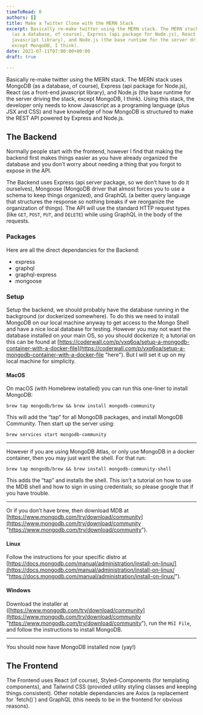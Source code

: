 ```yaml
---
timeToRead: 0
authors: []
title: Make a Twitter Clone with the MERN Stack
excerpt: Basically re-make twitter using the MERN stack. The MERN stack uses MongoDB
  (as a database, of course), Express (api package for Node.js), React (as a front-end
  javascript library), and Node.js (the base runtime for the server driving the stack,
  except MongoDB, I think).
date: 2021-07-11T07:00:00+00:00
draft: true

---
```

Basically re-make twitter using the MERN stack. The MERN stack uses MongoDB (as a database, of course), Express (api package for Node.js), React (as a front-end javascript library), and Node.js (the base runtime for the server driving the stack, except MongoDB, I think). Using this stack, the developer only needs to know Javascript as a programing language (plus JSX and CSS) and have knowledge of how MongoDB is structured to make the REST API powered by Express and Node.js.

## The Backend

Normally people start with the frontend, however I find that making the backend first makes things easier as you have already organized the database and you don’t worry about needing a thing that you forgot to expose in the API.

The Backend uses Express (api server package, so we don’t have to do it ourselves), Mongoose (MongoDB driver that almost forces you to use a schema to keep things organized), and GraphQL (a better query language that structures the response so nothing breaks if we reorganize the organization of things). The API will use the standard HTTP request types (like `GET`, `POST`, `PUT`, and `DELETE`) while using GraphQL in the body of the requests.

### Packages

Here are all the direct dependancies for the Backend:

* express
* graphql
* graphql-express
* mongoose

### Setup

Setup the backend, we should probably have the database running in the background (or dockerized somewhere). To do this we need to install MongoDB on our local machine anyway to get access to the Mongo Shell and have a nice local database for testing. However you may not want the database installed on your main OS, so you should dockerize it; a tutorial on this can be found at [https://coderwall.com/p/vxq6oa/setup-a-mongodb-container-with-a-docker-file](https://coderwall.com/p/vxq6oa/setup-a-mongodb-container-with-a-docker-file "here"). But I will set it up on my local machine for simplicity.

#### MacOS

On macOS (with Homebrew installed) you can run this one-liner to install MongoDB:

    brew tap mongodb/brew && brew install mongodb-community

This will add the “tap” for all MongoDB packages, and install MongoDB Community. Then start up the server using:

    brew services start mongodb-community

***

However if you are using MongoDB Atlas, or only use MongoDB in a docker container, then you may just want the shell. For that run:

    brew tap mongodb/brew && brew install mongodb-community-shell

This adds the “tap” and installs the shell. This isn’t a tutorial on how to use the MDB shell and how to sign in using credentials; so please google that if you have trouble.

***

Or if you don’t have brew, then download MDB at [https://www.mongodb.com/try/download/community](https://www.mongodb.com/try/download/community "https://www.mongodb.com/try/download/community").

#### Linux

Follow the instructions for your specific distro at [https://docs.mongodb.com/manual/administration/install-on-linux/](https://docs.mongodb.com/manual/administration/install-on-linux/ "https://docs.mongodb.com/manual/administration/install-on-linux/").

#### Windows

Download the installer at ([https://www.mongodb.com/try/download/community](https://www.mongodb.com/try/download/community "https://www.mongodb.com/try/download/community"), run the `MSI File`, and follow the instructions to install MongoDB.

***

You should now have MongoDB installed now (yay!)

## The Frontend

The Frontend uses React (of course), Styled-Components (for templating components), and Tailwind CSS (provided utility styling classes and keeping things consistent). Other notable dependancies are Axios (a replacement for \`fetch()\`) and GraphQL (this needs to be in the frontend for obvious reasons).